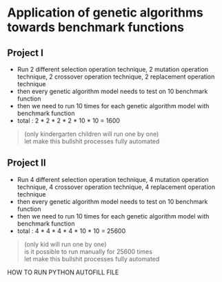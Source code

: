 # Application of genetic algorithms towards benchmark functions


## Project I
* Run 2 different selection operation technique, 2 mutation operation technique, 2 crossover operation technique, 2 replacement operation technique
* then every genetic algorithm model needs to test on 10 benchmark function
* then we need to run 10 times for each genetic algorithm model with benchmark function
* total : 2 * 2 * 2 * 2 * 10 * 10 = 1600
> (only kindergarten children will run one by one) \
> let make this bullshit processes fully automated

## Project II

* Run 4 different selection operation technique, 4 mutation operation technique, 4 crossover operation technique, 4 replacement operation technique
* then every genetic algorithm model needs to test on 10 benchmark function
* then we need to run 10 times for each genetic algorithm model with benchmark function
* total : 4 * 4 * 4 * 4 * 10 * 10 = 25600

> (only kid will run one by one)\
> is it possible to run manually for 25600 times\
> let make this bullshit processes fully automated



HOW TO RUN PYTHON AUTOFILL FILE
